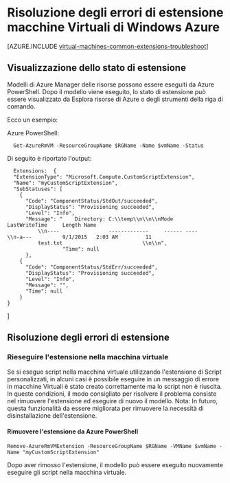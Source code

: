 <properties
   pageTitle="Risoluzione degli errori di estensione macchine Virtuali di Windows | Microsoft Azure"
   description="Informazioni sulla risoluzione dei problemi di estensione macchine Virtuali di Windows Azure"
   services="virtual-machines-windows"
   documentationCenter=""
   authors="kundanap"
   manager="timlt"
   editor=""
   tags="top-support-issue,azure-resource-manager"/>

<tags
   ms.service="virtual-machines-windows"
   ms.devlang="na"
   ms.topic="article"
   ms.tgt_pltfrm="vm-windows"
   ms.workload="infrastructure-services"
   ms.date="03/29/2016"
   ms.author="kundanap"/>

# <a name="troubleshooting-azure-windows-vm-extension-failures"></a>Risoluzione degli errori di estensione macchine Virtuali di Windows Azure

[AZURE.INCLUDE [virtual-machines-common-extensions-troubleshoot](../../includes/virtual-machines-common-extensions-troubleshoot.md)]

## <a name="viewing-extension-status"></a>Visualizzazione dello stato di estensione
Modelli di Azure Manager delle risorse possono essere eseguiti da Azure PowerShell. Dopo il modello viene eseguito, lo stato di estensione può essere visualizzato da Esplora risorse di Azure o degli strumenti della riga di comando.

Ecco un esempio:

Azure PowerShell:

      Get-AzureRmVM -ResourceGroupName $RGName -Name $vmName -Status

Di seguito è riportato l'output:

      Extensions:  {
      "ExtensionType": "Microsoft.Compute.CustomScriptExtension",
      "Name": "myCustomScriptExtension",
      "SubStatuses": [
        {
          "Code": "ComponentStatus/StdOut/succeeded",
          "DisplayStatus": "Provisioning succeeded",
          "Level": "Info",
          "Message": "    Directory: C:\\temp\\n\\n\\nMode                LastWriteTime     Length Name
              \\n----                -------------     ------ ----                              \\n-a---          9/1/2015   2:03 AM         11
              test.txt                          \\n\\n",
                      "Time": null
          },
        {
          "Code": "ComponentStatus/StdErr/succeeded",
          "DisplayStatus": "Provisioning succeeded",
          "Level": "Info",
          "Message": "",
          "Time": null
        }
    }
  ]

## <a name="troubleshooting-extension-failures"></a>Risoluzione degli errori di estensione

### <a name="re-running-the-extension-on-the-vm"></a>Rieseguire l'estensione nella macchina virtuale

Se si esegue script nella macchina virtuale utilizzando l'estensione di Script personalizzati, in alcuni casi è possibile eseguire in un messaggio di errore in macchine Virtuali è stato creato correttamente ma lo script non è riuscita. In queste condizioni, il modo consigliato per risolvere il problema consiste nel rimuovere l'estensione ed eseguire di nuovo il modello.
Nota: In futuro, questa funzionalità da essere migliorata per rimuovere la necessità di disinstallazione dell'estensione.


#### <a name="remove-the-extension-from-azure-powershell"></a>Rimuovere l'estensione da Azure PowerShell

    Remove-AzureRmVMExtension -ResourceGroupName $RGName -VMName $vmName -Name "myCustomScriptExtension"

Dopo aver rimosso l'estensione, il modello può essere eseguito nuovamente eseguire gli script nella macchina virtuale.
